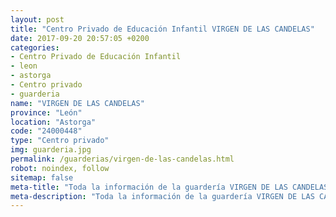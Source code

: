 ```yaml
---
layout: post
title: "Centro Privado de Educación Infantil VIRGEN DE LAS CANDELAS"
date: 2017-09-20 20:57:05 +0200
categories:
- Centro Privado de Educación Infantil
- leon
- astorga
- Centro privado
- guarderia
name: "VIRGEN DE LAS CANDELAS"
province: "León"
location: "Astorga"
code: "24000448"
type: "Centro privado"
img: guarderia.jpg
permalink: /guarderias/virgen-de-las-candelas.html
robot: noindex, follow
sitemap: false
meta-title: "Toda la información de la guardería VIRGEN DE LAS CANDELAS"
meta-description: "Toda la información de la guardería VIRGEN DE LAS CANDELAS"
---
```

